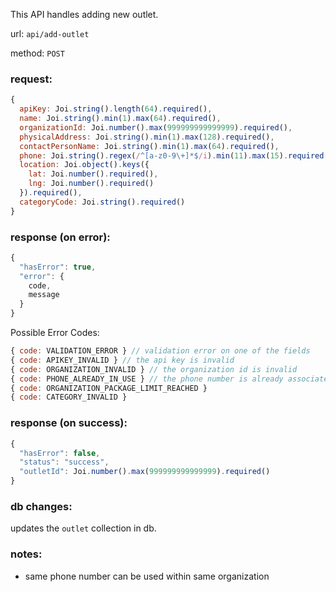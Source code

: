 This API handles adding new outlet.

url: `api/add-outlet`

method: `POST`

### request: 
```js
{
  apiKey: Joi.string().length(64).required(),
  name: Joi.string().min(1).max(64).required(),
  organizationId: Joi.number().max(999999999999999).required(),
  physicalAddress: Joi.string().min(1).max(128).required(),
  contactPersonName: Joi.string().min(1).max(64).required(),
  phone: Joi.string().regex(/^[a-z0-9\+]*$/i).min(11).max(15).required(),
  location: Joi.object().keys({
    lat: Joi.number().required(),
    lng: Joi.number().required()
  }).required(),
  categoryCode: Joi.string().required()
}
```

### response (on error):
```js
{
  "hasError": true,
  "error": {
    code,
    message
  }
}
```

Possible Error Codes:
```js
{ code: VALIDATION_ERROR } // validation error on one of the fields
{ code: APIKEY_INVALID } // the api key is invalid
{ code: ORGANIZATION_INVALID } // the organization id is invalid
{ code: PHONE_ALREADY_IN_USE } // the phone number is already associated with another organization
{ code: ORGANIZATION_PACKAGE_LIMIT_REACHED }
{ code: CATEGORY_INVALID }
```

### response (on success):
```js
{
  "hasError": false,
  "status": "success",
  "outletId": Joi.number().max(999999999999999).required()
}
```

### db changes:
updates the `outlet` collection in db.

### notes:
* same phone number can be used within same organization
